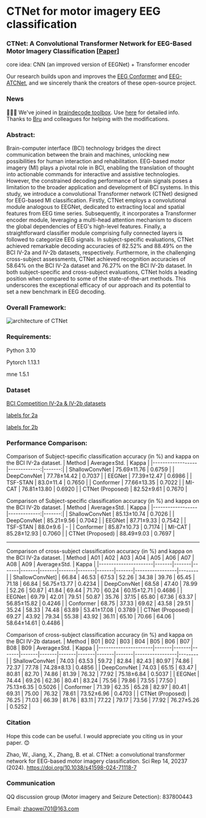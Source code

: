 # CTNet for motor imagery EEG classification
### CTNet: A Convolutional Transformer Network for EEG-Based Motor Imagery Classification [[Paper](https://www.nature.com/articles/s41598-024-71118-7)]
core idea: CNN (an improved version of EEGNet) + Transformer encoder 

Our research builds upon and improves the [EEG Conformer](https://github.com/eeyhsong/EEG-Conformer) and [EEG-ATCNet](https://github.com/Altaheri/EEG-ATCNet), and we sincerely thank the creators of these open-source project.

### News
🎉🎉🎉 We've joined in [braindecode toolbox](https://github.com/braindecode/braindecode/). Use [here](https://github.com/braindecode/braindecode/blob/master/braindecode/models/ctnet.py) for detailed info.
Thanks to [Bru](https://github.com/bruAristimunha) and colleagues for helping with the modifications.

### Abstract:
Brain-computer interface (BCI) technology bridges the direct communication between the brain and machines, unlocking new possibilities for human interaction and rehabilitation. EEG-based motor imagery (MI) plays a pivotal role in BCI, enabling the translation of thought into actionable commands for interactive and assistive technologies. However, the constrained decoding performance of brain signals poses a limitation to the broader application and development of BCI systems. In this study, we introduce a convolutional Transformer network (CTNet) designed for EEG-based MI classification. Firstly, CTNet employs a convolutional module analogous to EEGNet, dedicated to extracting local and spatial features from EEG time series. Subsequently, it incorporates a Transformer encoder module, leveraging a multi-head attention mechanism to discern the global dependencies of EEG's high-level features. Finally, a straightforward classifier module comprising fully connected layers is followed to categorize EEG signals. In subject-specific evaluations, CTNet achieved remarkable decoding accuracies of 82.52% and 88.49% on the BCI IV-2a and IV-2b datasets, respectively. Furthermore, in the challenging cross-subject assessments, CTNet achieved recognition accuracies of 58.64% on the BCI IV-2a dataset and 76.27% on the BCI IV-2b dataset. In both subject-specific and cross-subject evaluations, CTNet holds a leading position when compared to some of the state-of-the-art methods. This underscores the exceptional efficacy of our approach and its potential to set a new benchmark in EEG decoding.


### Overall Framework:
![architecture of CTNet](https://raw.githubusercontent.com/snailpt/CTNet/main/architecture.png)

### Requirements:
Python 3.10

Pytorch 1.13.1

mne 1.5.1

### Dataset
[BCI Competition IV-2a & IV-2b datasets](https://www.bbci.de/competition/iv/) 

[labels for 2a](https://www.bbci.de/competition/iv/results/ds2a/true_labels.zip)

[labels for 2b](https://www.bbci.de/competition/iv/results/ds2b/true_labels.zip)


### Performance Comparison:

Comparison of Subject-specific classification accuracy (in %) and kappa on the BCI IV-2a dataset.
| Method           | Average±Std. | Kappa  |
|------------------|-------------:|-------:|
| ShallowConvNet   | 75.69±11.76  | 0.6759 |
| DeepConvNet      | 77.78±14.42  | 0.7037 |
| EEGNet           | 77.39±12.47  | 0.6986 |
| TSF-STAN         | 83.0±11.4    | 0.7650 |
| Conformer        | 77.66±13.35  | 0.7022 |
| MI-CAT           | 76.81±13.80  | 0.6920 |
| CTNet (Proposed) | 82.52±9.61   | 0.7670 |

Comparison of Subject-specific classification accuracy (in %) and kappa on the BCI IV-2b dataset.
| Method           | Average±Std. | Kappa  |
|------------------|-------------:|-------:|
| ShallowConvNet   | 85.13±10.74  | 0.7026 |
| DeepConvNet      | 85.21±9.56   | 0.7042 |
| EEGNet           | 87.71±9.33   | 0.7542 |
| TSF-STAN         | 88.0±9.6     |   -    |
| Conformer        | 85.87±10.73  | 0.7174 |
| MI-CAT           | 85.28±12.93  | 0.7060 |
| CTNet (Proposed) | 88.49±9.03   | 0.7697 |
<hr>


Comparison of cross-subject classification accuracy (in %) and kappa on the BCI IV-2a dataset.
| Method               | A01   | A02   | A03   | A04   | A05   | A06   | A07   | A08   | A09   | Average±Std.    | Kappa  |
|----------------------|-------|-------|-------|-------|-------|-------|-------|-------|-------|-----------------|--------|
| ShallowConvNet]  | 66.84 | 46.53 | 67.53 | 52.26 | 34.38 | 39.76 | 65.45 | 71.18 | 66.84 | 56.75±13.77     | 0.4234 |
| DeepConvNet     | 68.58 | 47.40 | 78.99 | 52.26 | 50.87 | 41.84 | 69.44 | 71.70 | 60.24 | 60.15±12.71     | 0.4686 |
| EEGNet          | 69.79 | 42.01 | 79.51 | 50.87 | 35.76 | 37.15 | 65.80 | 67.36 | 63.37 | 56.85±15.82     | 0.4246 |
| Conformer       | 68.75 | 37.33 | 69.62 | 43.58 | 29.51 | 35.24 | 58.33 | 74.48 | 63.89 | 53.41±17.08     | 0.3789 |
| CTNet (Proposed)     | 69.27 | 43.92 | 79.34 | 55.38 | 43.92 | 36.11 | 65.10 | 70.66 | 64.06 | 58.64±14.61     | 0.4486 |


Comparison of cross-subject classification accuracy (in %) and kappa on the BCI IV-2b dataset.
| Method               | B01   | B02   | B03   | B04   | B05   | B06   | B07   | B08   | B09   | Average±Std.    | Kappa  |
|----------------------|-------|-------|-------|-------|-------|-------|-------|-------|-------|-----------------|--------|
| ShallowConvNet  | 74.03 | 63.53 | 59.72 | 82.84 | 82.43 | 80.97 | 74.86 | 72.37 | 77.78 | 74.28±8.13      | 0.4856 |
| DeepConvNet     | 74.03 | 65.15 | 63.47 | 80.81 | 82.70 | 74.86 | 81.39 | 76.32 | 77.92 | 75.18±6.84      | 0.5037 |
| EEGNet          | 74.44 | 69.26 | 62.36 | 80.41 | 83.24 | 75.56 | 79.86 | 73.55 | 77.50 | 75.13±6.35      | 0.5026 |
| Conformer       | 71.39 | 62.35 | 65.28 | 82.97 | 80.41 | 69.31 | 75.00 | 76.32 | 78.61 | 73.52±6.96      | 0.4703 |
| CTNet (Proposed)     | 76.25 | 71.03 | 66.39 | 81.76 | 83.11 | 77.22 | 79.17 | 73.56 | 77.92 | 76.27±5.26      | 0.5252 |


### Citation
Hope this code can be useful. I would appreciate you citing us in your paper. 😊

Zhao, W., Jiang, X., Zhang, B. et al. CTNet: a convolutional transformer network for EEG-based motor imagery classification. Sci Rep 14, 20237 (2024). https://doi.org/10.1038/s41598-024-71118-7

### Communication
QQ discussion group (Motor imagery and Seizure Detection): 837800443

Email: zhaowei701@163.com
